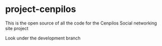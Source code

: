 # project-cenpilos
This is the open source of all the code for the Cenpilos Social networking site project

Look under the development branch

